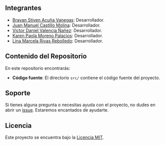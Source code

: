 




## Integrantes
- [Brayan Stiven Acuña Vanegas](mailto:brayan.acuna@correounivalle.edu.co): Desarrollador.
- [Juan Manuel Castillo Molina](mailto:juan.manuel.castillo@correounivalle.edu.co): Desarrollador.
- [Victor Daniel Valencia Ñañez](mailto:victor.nanez@correounivalle.edu.co): Desarrollador.
- [Karen Paola Moreno Palacios](mailto:moreno.karen@correounivalle.edu.co): Desarrollador.
- [Lina Marcela Rivas Rebolledo](mailto:rivas.lina@correounivalle.edu.co): Desarrollador.




## Contenido del Repositorio
En este repositorio encontrarás:

- **Código fuente**: El directorio `src/` contiene el código fuente del proyecto.




## Soporte
Si tienes alguna pregunta o necesitas ayuda con el proyecto, no dudes en abrir un [issue](enlace-a-issues). Estaremos encantados de ayudarte.

## Licencia
Este proyecto se encuentra bajo la [Licencia MIT](enlace-a-licencia).
